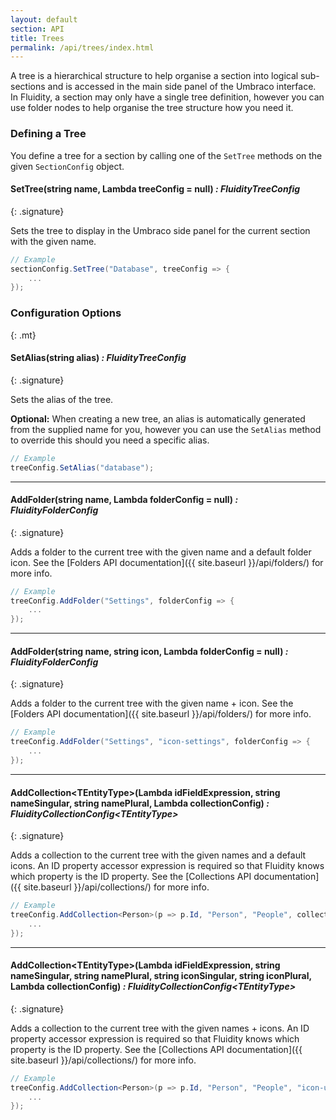 ```yaml
---
layout: default
section: API
title: Trees
permalink: /api/trees/index.html
---
```


A tree is a hierarchical structure to help organise a section into logical sub-sections and is accessed in the main side panel of the Umbraco interface. In Fluidity, a section may only have a single tree definition, however you can use folder nodes to help organise the tree structure how you need it.

### Defining a Tree

You define a tree for a section by calling one of the `SetTree` methods on the given `SectionConfig` object.

#### SetTree(string name, Lambda treeConfig = null) *: FluidityTreeConfig*
{: .signature}

Sets the tree to display in the Umbraco side panel for the current section with the given name. 

````csharp
// Example
sectionConfig.SetTree("Database", treeConfig => {
    ...
});
````

### Configuration Options
{: .mt}

#### SetAlias(string alias) *: FluidityTreeConfig*
{: .signature}

Sets the alias of the tree.  

**Optional:** When creating a new tree, an alias is automatically generated from the supplied name for you, however you can use the `SetAlias` method to override this should you need a specific alias.

````csharp
// Example
treeConfig.SetAlias("database");
````

---

#### AddFolder(string name, Lambda folderConfig = null) *: FluidityFolderConfig*
{: .signature}

Adds a folder to the current tree with the given name and a default folder icon. See the [Folders API documentation]({{ site.baseurl }}/api/folders/) for more info.

````csharp
// Example
treeConfig.AddFolder("Settings", folderConfig => {
    ...
});
````

---

#### AddFolder(string name, string icon, Lambda folderConfig = null) *: FluidityFolderConfig*
{: .signature}

Adds a folder to the current tree with the given name + icon. See the [Folders API documentation]({{ site.baseurl }}/api/folders/) for more info.

````csharp
// Example
treeConfig.AddFolder("Settings", "icon-settings", folderConfig => {
    ...
});
````

---

#### AddCollection&lt;TEntityType&gt;(Lambda idFieldExpression, string nameSingular, string namePlural, Lambda collectionConfig) *: FluidityCollectionConfig&lt;TEntityType&gt;*
{: .signature}

Adds a collection to the current tree with the given names and a default icons. An ID property accessor expression is required so that Fluidity knows which property is the ID property. See the [Collections API documentation]({{ site.baseurl }}/api/collections/) for more info.

````csharp
// Example
treeConfig.AddCollection<Person>(p => p.Id, "Person", "People", collectionConfig => {
    ...
});
````

---

#### AddCollection&lt;TEntityType&gt;(Lambda idFieldExpression, string nameSingular, string namePlural, string iconSingular, string iconPlural, Lambda collectionConfig) *: FluidityCollectionConfig&lt;TEntityType>*
{: .signature}

Adds a collection to the current tree with the given names + icons. An ID property accessor expression is required so that Fluidity knows which property is the ID property. See the [Collections API documentation]({{ site.baseurl }}/api/collections/) for more info.

````csharp
// Example
treeConfig.AddCollection<Person>(p => p.Id, "Person", "People", "icon-umb-users", "icon-umb-users", collectionConfig => {
    ...
});
````

